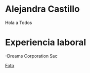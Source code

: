 # Alejandra Castillo

  
Hola a Todos

# Experiencia laboral

-Dreams Corporation Sac


[Foto](Alejandracastill0/02-Webinar-about-me/images.jpg)
